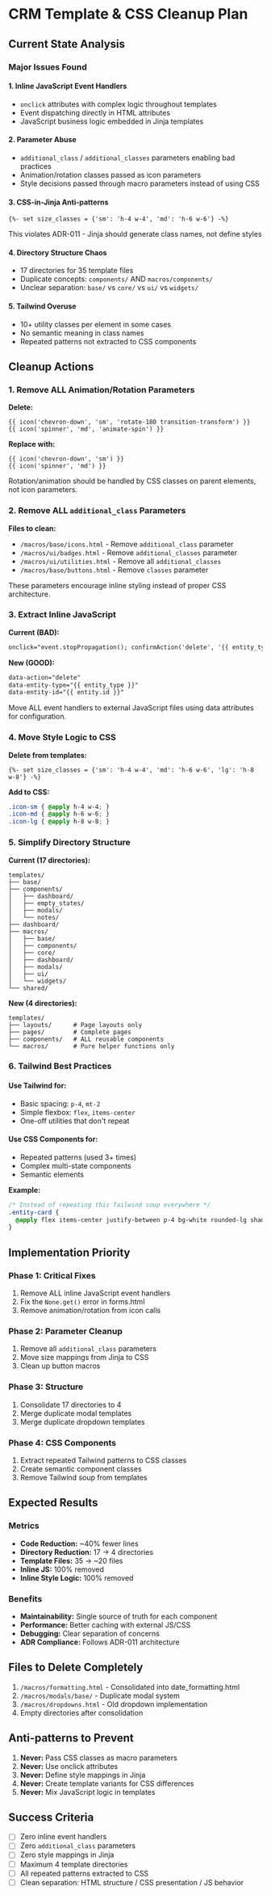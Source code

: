 # CRM Template & CSS Cleanup Plan

## Current State Analysis

### Major Issues Found

#### 1. Inline JavaScript Event Handlers
- `onclick` attributes with complex logic throughout templates
- Event dispatching directly in HTML attributes
- JavaScript business logic embedded in Jinja templates

#### 2. Parameter Abuse
- `additional_class` / `additional_classes` parameters enabling bad practices
- Animation/rotation classes passed as icon parameters
- Style decisions passed through macro parameters instead of using CSS

#### 3. CSS-in-Jinja Anti-patterns
```jinja
{%- set size_classes = {'sm': 'h-4 w-4', 'md': 'h-6 w-6'} -%}
```
This violates ADR-011 - Jinja should generate class names, not define styles

#### 4. Directory Structure Chaos
- 17 directories for 35 template files
- Duplicate concepts: `components/` AND `macros/components/`
- Unclear separation: `base/` vs `core/` vs `ui/` vs `widgets/`

#### 5. Tailwind Overuse
- 10+ utility classes per element in some cases
- No semantic meaning in class names
- Repeated patterns not extracted to CSS components

## Cleanup Actions

### 1. Remove ALL Animation/Rotation Parameters

**Delete:**
```jinja
{{ icon('chevron-down', 'sm', 'rotate-180 transition-transform') }}
{{ icon('spinner', 'md', 'animate-spin') }}
```

**Replace with:**
```jinja
{{ icon('chevron-down', 'sm') }}
{{ icon('spinner', 'md') }}
```

Rotation/animation should be handled by CSS classes on parent elements, not icon parameters.

### 2. Remove ALL `additional_class` Parameters

**Files to clean:**
- `/macros/base/icons.html` - Remove `additional_class` parameter
- `/macros/ui/badges.html` - Remove `additional_classes` parameter
- `/macros/ui/utilities.html` - Remove all `additional_classes`
- `/macros/base/buttons.html` - Remove `classes` parameter

These parameters encourage inline styling instead of proper CSS architecture.

### 3. Extract Inline JavaScript

**Current (BAD):**
```html
onclick="event.stopPropagation(); confirmAction('delete', '{{ entity_type }}', {{ entity.id }})"
```

**New (GOOD):**
```html
data-action="delete"
data-entity-type="{{ entity_type }}"
data-entity-id="{{ entity.id }}"
```

Move ALL event handlers to external JavaScript files using data attributes for configuration.

### 4. Move Style Logic to CSS

**Delete from templates:**
```jinja
{%- set size_classes = {'sm': 'h-4 w-4', 'md': 'h-6 w-6', 'lg': 'h-8 w-8'} -%}
```

**Add to CSS:**
```css
.icon-sm { @apply h-4 w-4; }
.icon-md { @apply h-6 w-6; }
.icon-lg { @apply h-8 w-8; }
```

### 5. Simplify Directory Structure

**Current (17 directories):**
```
templates/
├── base/
├── components/
│   ├── dashboard/
│   ├── empty_states/
│   ├── modals/
│   └── notes/
├── dashboard/
├── macros/
│   ├── base/
│   ├── components/
│   ├── core/
│   ├── dashboard/
│   ├── modals/
│   ├── ui/
│   └── widgets/
└── shared/
```

**New (4 directories):**
```
templates/
├── layouts/      # Page layouts only
├── pages/        # Complete pages
├── components/   # ALL reusable components
└── macros/       # Pure helper functions only
```

### 6. Tailwind Best Practices

#### Use Tailwind for:
- Basic spacing: `p-4`, `mt-2`
- Simple flexbox: `flex`, `items-center`
- One-off utilities that don't repeat

#### Use CSS Components for:
- Repeated patterns (used 3+ times)
- Complex multi-state components
- Semantic elements

**Example:**
```css
/* Instead of repeating this Tailwind soup everywhere */
.entity-card {
  @apply flex items-center justify-between p-4 bg-white rounded-lg shadow-sm hover:shadow-md transition-shadow;
}
```

## Implementation Priority

### Phase 1: Critical Fixes
1. Remove ALL inline JavaScript event handlers
2. Fix the `None.get()` error in forms.html
3. Remove animation/rotation from icon calls

### Phase 2: Parameter Cleanup
1. Remove all `additional_class` parameters
2. Move size mappings from Jinja to CSS
3. Clean up button macros

### Phase 3: Structure
1. Consolidate 17 directories to 4
2. Merge duplicate modal templates
3. Merge duplicate dropdown templates

### Phase 4: CSS Components
1. Extract repeated Tailwind patterns to CSS classes
2. Create semantic component classes
3. Remove Tailwind soup from templates

## Expected Results

### Metrics
- **Code Reduction:** ~40% fewer lines
- **Directory Reduction:** 17 → 4 directories
- **Template Files:** 35 → ~20 files
- **Inline JS:** 100% removed
- **Inline Style Logic:** 100% removed

### Benefits
- **Maintainability:** Single source of truth for each component
- **Performance:** Better caching with external JS/CSS
- **Debugging:** Clear separation of concerns
- **ADR Compliance:** Follows ADR-011 architecture

## Files to Delete Completely

1. `/macros/formatting.html` - Consolidated into date_formatting.html
2. `/macros/modals/base/` - Duplicate modal system
3. `/macros/dropdowns.html` - Old dropdown implementation
4. Empty directories after consolidation

## Anti-patterns to Prevent

1. **Never:** Pass CSS classes as macro parameters
2. **Never:** Use onclick attributes
3. **Never:** Define style mappings in Jinja
4. **Never:** Create template variants for CSS differences
5. **Never:** Mix JavaScript logic in templates

## Success Criteria

- [ ] Zero inline event handlers
- [ ] Zero `additional_class` parameters
- [ ] Zero style mappings in Jinja
- [ ] Maximum 4 template directories
- [ ] All repeated patterns extracted to CSS
- [ ] Clean separation: HTML structure / CSS presentation / JS behavior